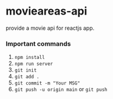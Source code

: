 # movieareas-api 
provide a movie api for reactjs app.

### Important commands

1. `npm install`
2. `npm run server`
3. `git init`
4. `git add .`
5. `git commit -m "Your MSG"` 
6. `git push -u origin main` or `git push` 